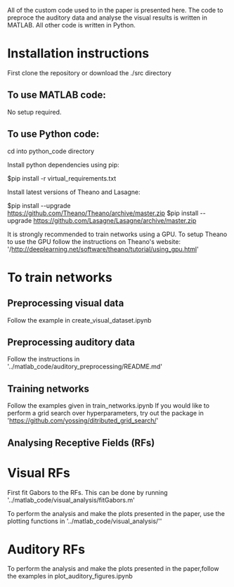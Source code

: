 All of the custom code used to in the paper is presented here. 
The code to preproce the auditory data and analyse the visual results is written in MATLAB. 
All other code is written in Python. 

# Installation instructions
First clone the repository or download the ./src directory

## To use MATLAB code:
No setup required. 

## To use Python code:

cd into python_code directory

Install python dependencies using pip:

$pip install -r virtual_requirements.txt

Install latest versions of Theano and Lasagne:

$pip install --upgrade https://github.com/Theano/Theano/archive/master.zip
$pip install --upgrade https://github.com/Lasagne/Lasagne/archive/master.zip

It is strongly recommended to train networks using a GPU.
To setup Theano to use the GPU follow the instructions on Theano's website: '/http://deeplearning.net/software/theano/tutorial/using_gpu.html'

# To train networks

## Preprocessing visual data

Follow the example in create_visual_dataset.ipynb

## Preprocessing auditory data

Follow the instructions in '../matlab_code/auditory_preprocessing/README.md'

## Training networks

Follow the examples given in train_networks.ipynb
If you would like to perform a grid search over hyperparameters, try out the package in 'https://github.com/yossing/ditributed_grid_search/'

## Analysing Receptive Fields (RFs)

# Visual RFs
First fit Gabors to the RFs. This can be done by running '../matlab_code/visual_analysis/fitGabors.m'

To perform the analysis and make the plots presented in the paper, use the plotting functions in '../matlab_code/visual_analysis/''

# Auditory RFs
To perform the analysis and make the plots presented in the paper,follow the examples in plot_auditory_figures.ipynb
